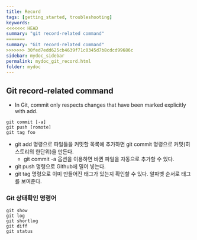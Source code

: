 ```yaml
---
title: Record
tags: [getting_started, troubleshooting]
keywords:
<<<<<<< HEAD
summary: "git record-related command"
=======
summary: "Git record-related command"
>>>>>>> 30fed7edd625cb4639f71c0345d7b8cdcd99686c
sidebar: mydoc_sidebar
permalink: mydoc_git_record.html
folder: mydoc
---
```


## Git record-related command
* In Git, commit only respects changes that have been marked explicitly with add.

```
git commit [-a]
git push [romote]
git tag foo
```

* git add 명령으로 파일들을 커밋할 목록에 추가하면 git commit 명령으로 커밋(히스토리의 한단위)을 만든다.
  * git commit -a 옵션을 이용하면 바뀐 파일을 자동으로 추가할 수 있다.
* git push 명령으로 Github에 밀어 넣는다.
* git tag 명령으로 이미 만들어진 태그가 있는지 확인할 수 있다. 알파벳 순서로 태그를 보여준다.

### Git 상태확인 명령어

```
git show
git log
git shortlog
git diff
git status
```
